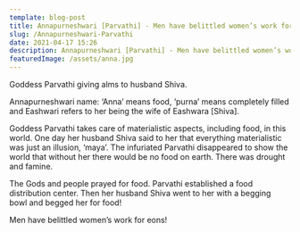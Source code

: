 ```yaml
---
template: blog-post
title: Annapurneshwari [Parvathi] - Men have belittled women’s work for eons!
slug: /Annapurneshwari-Parvathi
date: 2021-04-17 15:26
description: Annapurneshwari [Parvathi] - Men have belittled women’s work for eons!
featuredImage: /assets/anna.jpg
---
```

Goddess Parvathi giving alms to husband Shiva.

Annapurneshwari name: ‘Anna’ means food, ‘purna’ means completely filled and Eashwari refers to her being the wife of Eashwara \[Shiva].

Goddess Parvathi takes care of materialistic aspects, including food, in this world. One day her husband Shiva said to her that everything materialistic was just an illusion, ‘maya’. The infuriated Parvathi disappeared to show the world that without her there would be no food on earth. There was drought and famine.

The Gods and people prayed for food. Parvathi established a food distribution center. Then her husband Shiva went to her with a begging bowl and begged her for food!

Men have belittled women’s work for eons!